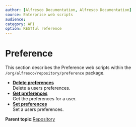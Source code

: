 ```yaml
---
author: [Alfresco Documentation, Alfresco Documentation]
source: Enterprise web scripts
audience: 
category: API
option: RESTful reference
---
```


# Preference

This section describes the Preference web scripts within the `/org/alfresco/repository/preference` package.

-   **[Delete preferences](../references/RESTful-PreferencePreferencesDelete.md)**  
 Delete a users preferences.
-   **[Get preferences](../references/RESTful-PreferencePreferencesGet.md)**  
 Get the preferences for a user.
-   **[Set preferences](../references/RESTful-PreferencePreferencesPost.md)**  
 Set a users preferences.

**Parent topic:**[Repository](../references/RESTful-Repository.md)

